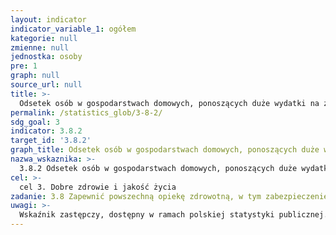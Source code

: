 ```yaml
---
layout: indicator
indicator_variable_1: ogółem
kategorie: null
zmienne: null
jednostka: osoby
pre: 1
graph: null
source_url: null
title: >-
  Odsetek osób w gospodarstwach domowych, ponoszących duże wydatki na zdrowie (jako udział w całkowitych wydatkach gospodarstw domowych lub dochodach)
permalink: /statistics_glob/3-8-2/
sdg_goal: 3
indicator: 3.8.2
target_id: '3.8.2'
graph_title: Odsetek osób w gospodarstwach domowych, ponoszących duże wydatki na zdrowie (jako udział w całkowitych wydatkach gospodarstw domowych lub dochodach)
nazwa_wskaznika: >-
  3.8.2 Odsetek osób w gospodarstwach domowych, ponoszących duże wydatki na zdrowie (jako udział w całkowitych wydatkach gospodarstw domowych lub dochodach)
cel: >-
  cel 3. Dobre zdrowie i jakość życia
zadanie: 3.8 Zapewnić powszechną opiekę zdrowotną, w tym zabezpieczenie przed ryzykiem finansowym, dostęp do podstawowej opieki zdrowotnej wysokiej jakości oraz bezpiecznych, skutecznych, wysokiej jakości, przystępnych cenowo lekarstw i szczepionek.
uwagi: >-
  Wskaźnik zastępczy, dostępny w ramach polskiej statystyki publicznej. Wskaźnikiem zasadniczym, przyjętym przez ONZ, monitorującym cel 3.8 Agendy 2030, jest wskaźnik 3.8.2 Odsetek osób w gospodarstwach domowych, mających duże wydatki na zdrowie (jako udział w całkowitych wydatkach gospodarstw domowych lub dochodach).
---
```

